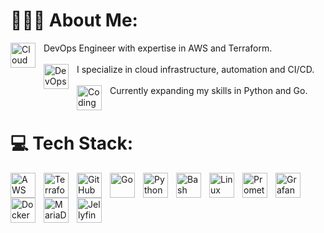 # 👨🏻‍💻 About Me:
<img align="left" alt="Cloud" width="40px" src="https://img.icons8.com/?size=100&id=21754&format=png&color=000000" style="padding-right:10px;" />DevOps Engineer with expertise in AWS and Terraform.<br>
<br> <img align="left" alt="DevOps" width="40px" src="https://img.icons8.com/?size=100&id=CLa3T2WlbrOP&format=png&color=000000" style="padding-right:10px;" />I specialize in cloud infrastructure, automation and CI/CD.<br> 
<br><img align="left" alt="Coding" width="40px" src="https://img.icons8.com/?size=100&id=l0UsZRTvcGel&format=png&color=000000" style="padding-right:10px;" />Currently expanding my skills in Python and Go.<br>
<br>

# 💻 Tech Stack:
<img align="left" alt="AWS" width="40px" src="https://cdn.jsdelivr.net/gh/devicons/devicon@latest/icons/amazonwebservices/amazonwebservices-original-wordmark.svg" style="padding-right:10px;" />
<img align="left" alt="Terraform" width="40px" src="https://cdn.jsdelivr.net/gh/devicons/devicon@latest/icons/terraform/terraform-original.svg" style="padding-right:10px;" />
<img align="left" alt="GitHub" width="40px" src="https://user-images.githubusercontent.com/3369400/139447912-e0f43f33-6d9f-45f8-be46-2df5bbc91289.png" style="padding-right:10px;" />
<img align="left" alt="Go" width="40px" src="https://cdn.jsdelivr.net/gh/devicons/devicon@latest/icons/go/go-original-wordmark.svg" style="padding-right:10px;" />
<img align="left" alt="Python" width="40px" src="https://cdn.jsdelivr.net/gh/devicons/devicon@latest/icons/python/python-original.svg" style="padding-right:10px;" />
<img align="left" alt="Bash" width="40px" src="https://cdn.jsdelivr.net/gh/devicons/devicon@latest/icons/bash/bash-original.svg" style="padding-right:10px;" />
<img align="left" alt="Linux" width="40px" src="https://cdn.jsdelivr.net/gh/devicons/devicon@latest/icons/linux/linux-original.svg" style="padding-right:10px;" />
<img align="left" alt="Prometheus" width="40px" src="https://cdn.jsdelivr.net/gh/devicons/devicon@latest/icons/prometheus/prometheus-original.svg" style="padding-right:10px;" />
<img align="left" alt="Grafana" width="40px" src="https://cdn.jsdelivr.net/gh/devicons/devicon@latest/icons/grafana/grafana-original.svg" style="padding-right:10px;" />
<img align="left" alt="Docker" width="40px" src="https://cdn.jsdelivr.net/gh/devicons/devicon@latest/icons/docker/docker-original.svg" style="padding-right:10px;" />
<img align="left" alt="MariaDB" width="40px" src="https://cdn.jsdelivr.net/gh/devicons/devicon@latest/icons/mariadb/mariadb-original.svg" style="padding-right:10px;" />
<img align="left" alt="Jellyfin" width="40px" src="https://upload.wikimedia.org/wikipedia/commons/4/41/Jellyfin_-_icon-transparent.svg" style="padding-right:10px;" /><br/>
